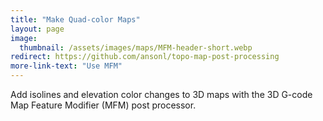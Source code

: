 ```yaml
---
title: "Make Quad-color Maps"
layout: page
image: 
  thumbnail: /assets/images/maps/MFM-header-short.webp
redirect: https://github.com/ansonl/topo-map-post-processing
more-link-text: "Use MFM"
---
```


Add isolines and elevation color changes to 3D maps with the 3D G-code Map Feature Modifier (MFM) post processor.
